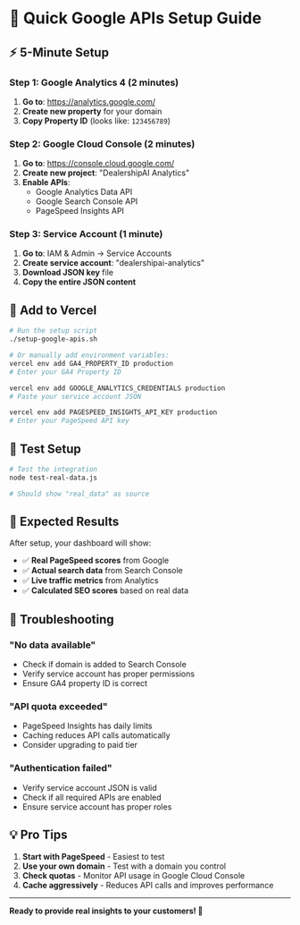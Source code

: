 # 🚀 Quick Google APIs Setup Guide

## ⚡ **5-Minute Setup**

### **Step 1: Google Analytics 4 (2 minutes)**

1. **Go to**: https://analytics.google.com/
2. **Create new property** for your domain
3. **Copy Property ID** (looks like: `123456789`)

### **Step 2: Google Cloud Console (2 minutes)**

1. **Go to**: https://console.cloud.google.com/
2. **Create new project**: "DealershipAI Analytics"
3. **Enable APIs**:
   - Google Analytics Data API
   - Google Search Console API  
   - PageSpeed Insights API

### **Step 3: Service Account (1 minute)**

1. **Go to**: IAM & Admin → Service Accounts
2. **Create service account**: "dealershipai-analytics"
3. **Download JSON key** file
4. **Copy the entire JSON content**

## 🔧 **Add to Vercel**

```bash
# Run the setup script
./setup-google-apis.sh

# Or manually add environment variables:
vercel env add GA4_PROPERTY_ID production
# Enter your GA4 Property ID

vercel env add GOOGLE_ANALYTICS_CREDENTIALS production  
# Paste your service account JSON

vercel env add PAGESPEED_INSIGHTS_API_KEY production
# Enter your PageSpeed API key
```

## 🧪 **Test Setup**

```bash
# Test the integration
node test-real-data.js

# Should show "real_data" as source
```

## 🎯 **Expected Results**

After setup, your dashboard will show:
- ✅ **Real PageSpeed scores** from Google
- ✅ **Actual search data** from Search Console
- ✅ **Live traffic metrics** from Analytics
- ✅ **Calculated SEO scores** based on real data

## 🚨 **Troubleshooting**

### **"No data available"**
- Check if domain is added to Search Console
- Verify service account has proper permissions
- Ensure GA4 property ID is correct

### **"API quota exceeded"**
- PageSpeed Insights has daily limits
- Caching reduces API calls automatically
- Consider upgrading to paid tier

### **"Authentication failed"**
- Verify service account JSON is valid
- Check if all required APIs are enabled
- Ensure service account has proper roles

## 💡 **Pro Tips**

1. **Start with PageSpeed** - Easiest to test
2. **Use your own domain** - Test with a domain you control
3. **Check quotas** - Monitor API usage in Google Cloud Console
4. **Cache aggressively** - Reduces API calls and improves performance

---

**Ready to provide real insights to your customers! 🚀**
